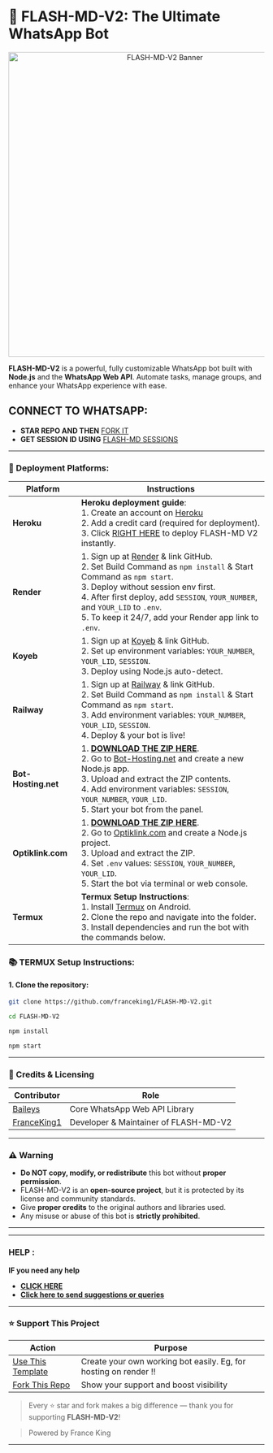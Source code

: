 # 🚀 FLASH-MD-V2: The Ultimate WhatsApp Bot

<p align="center">
  <img src="https://files.catbox.moe/c2jdkw.jpg" alt="FLASH-MD-V2 Banner" width="600"/>
</p>

**FLASH-MD-V2** is a powerful, fully customizable WhatsApp bot built with **Node.js** and the **WhatsApp Web API**. Automate tasks, manage groups, and enhance your WhatsApp experience with ease.
## CONNECT TO WHATSAPP:
- **STAR REPO AND THEN** [FORK IT](https://github.com/franceking1/Flash-Md-V2/fork) 
- **GET SESSION ID USING** [FLASH-MD SESSIONS](https://fixed-sessions.onrender.com) 


---
### 🚀 Deployment Platforms:

| **Platform**        | **Instructions** |
|---------------------|------------------|
| **Heroku**          | **Heroku deployment guide**:<br>1. Create an account on [Heroku](https://signup.heroku.com)<br>2. Add a credit card (required for deployment).<br>3. Click [RIGHT HERE](https://france-king.vercel.app/) to deploy FLASH-MD V2 instantly. |
| **Render**          | 1. Sign up at [Render](https://render.com) & link GitHub.<br>2. Set Build Command as `npm install` & Start Command as `npm start`.<br>3. Deploy without session env first.<br>4. After first deploy, add `SESSION`, `YOUR_NUMBER`, and `YOUR_LID` to `.env`.<br>5. To keep it 24/7, add your Render app link to `.env`. |
| **Koyeb**           | 1. Sign up at [Koyeb](https://www.koyeb.com) & link GitHub.<br>2. Set up environment variables: `YOUR_NUMBER`, `YOUR_LID`, `SESSION`.<br>3. Deploy using Node.js auto-detect. |
| **Railway**         | 1. Sign up at [Railway](https://railway.app) & link GitHub.<br>2. Set Build Command as `npm install` & Start Command as `npm start`.<br>3. Add environment variables: `YOUR_NUMBER`, `YOUR_LID`, `SESSION`.<br>4. Deploy & your bot is live! |
| **Bot-Hosting.net** | 1. **[DOWNLOAD THE ZIP HERE](https://github.com/franceking1/Flash-Md-V2/archive/refs/heads/main.zip)**.<br>2. Go to [Bot-Hosting.net](https://bot-hosting.net) and create a new Node.js app.<br>3. Upload and extract the ZIP contents.<br>4. Add environment variables: `SESSION`, `YOUR_NUMBER`, `YOUR_LID`.<br>5. Start your bot from the panel. |
| **Optiklink.com**   | 1. **[DOWNLOAD THE ZIP HERE](https://github.com/franceking1/Flash-Md-V2/archive/refs/heads/main.zip)**.<br>2. Go to [Optiklink.com](https://optiklink.com) and create a Node.js project.<br>3. Upload and extract the ZIP.<br>4. Set `.env` values: `SESSION`, `YOUR_NUMBER`, `YOUR_LID`.<br>5. Start the bot via terminal or web console. |
| **Termux**          | **Termux Setup Instructions**:<br>1. Install [Termux](https://f-droid.org/packages/com.termux/) on Android.<br>2. Clone the repo and navigate into the folder.<br>3. Install dependencies and run the bot with the commands below. |

### 📚 TERMUX Setup Instructions:

#### 1. Clone the repository:

```bash
git clone https://github.com/franceking1/FLASH-MD-V2.git
```
```bash
cd FLASH-MD-V2
```
```bash
npm install
```
```bash
npm start

``` 
---

### 🙏 Credits & Licensing

| **Contributor** | **Role** |
|------------------|----------|
| [Baileys](https://github.com/WhiskeySockets/Baileys) | Core WhatsApp Web API Library |
| [FranceKing1](https://github.com/franceking1) | Developer & Maintainer of FLASH-MD-V2 |

---

### ⚠️ Warning

- **Do NOT copy, modify, or redistribute** this bot without **proper permission**.
- FLASH-MD-V2 is an **open-source project**, but it is protected by its license and community standards.
- Give **proper credits** to the original authors and libraries used.
- Any misuse or abuse of this bot is **strictly prohibited**.

---
***
### HELP :
**IF you need any help**
- [**CLICK HERE**](https://messages-snowy.vercel.app)
- [**Click here to send suggestions or queries**](https://suggestions-phi.vercel.app) 


***

### ⭐ Support This Project

| **Action** | **Purpose** |
|------------|-------------|
| [Use This Template](https://github.com/franceking1/FLASH-MD-V2/generate) | Create your own working bot easily. Eg, for hosting on render ‼️ |
| [Fork This Repo](https://github.com/franceking1/FLASH-MD-V2/fork) | Show your support and boost visibility |

> Every ⭐ star and fork makes a big difference — thank you for supporting **FLASH-MD-V2**!

> Powered by France King 
---
